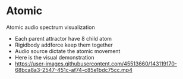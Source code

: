 # Atomic
Atomic audio spectrum visualization <br/>
  - Each parent attractor have 8 child atom <br/>
  - Rigidbody addforce keep them together <br/>
  - Audio source dictate the atomic movement <br/>
  - Here is the visual demonstration <br/>
  - https://user-images.githubusercontent.com/45513660/143119170-68bca8a3-2547-451c-af74-c85e1bdc75cc.mp4
